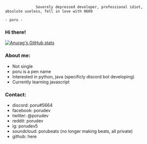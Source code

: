                   Severely depressed developer, professional idiot, absolute useless, fell in love with 0609
                                                                                                          - poru -
### Hi there!

[![Anurag's GitHub stats](https://github-readme-stats.vercel.app/api?username=porudev&count_private=true&include_all_commits=true&show_icons=true&theme=algolia)](https://github.com/anuraghazra/github-readme-stats)
  

### About me:
- Not single
- poru is a pen name
- Interested in python, java (specificly discord bot developing)
- Currently learning javascript

### Contact:
- discord: poru#5664
- facebook: porudev
- twitter: @porudev
- reddit: porudev
- ig: porudev5
- soundcloud: porubeats (no longer making beats, all private)
- github: here
